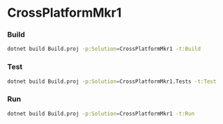 # CrossPlatformMkr1
### Build
```bash
dotnet build Build.proj -p:Solution=CrossPlatformMkr1 -t:Build
```

### Test
```bash
dotnet build Build.proj -p:Solution=CrossPlatformMkr1.Tests -t:Test
```

### Run
```bash
dotnet build Build.proj -p:Solution=CrossPlatformMkr1 -t:Run
```
